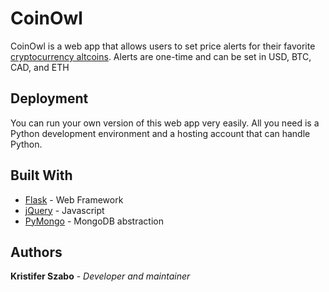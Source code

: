 # CoinOwl

CoinOwl is a web app that allows users to set price alerts for their favorite [cryptocurrency altcoins](https://coinmarketcap.com/). Alerts are one-time and can be set in USD, BTC, CAD, and ETH

## Deployment

You can run your own version of this web app very easily. All you need is a Python development environment and a hosting account that can handle Python.

## Built With

* [Flask](http://flask.pocoo.org/) - Web Framework
* [jQuery](https://jquery.com/) - Javascript
* [PyMongo](https://api.mongodb.com/python/current/) - MongoDB abstraction

## Authors

**Kristifer Szabo** - *Developer and maintainer*




